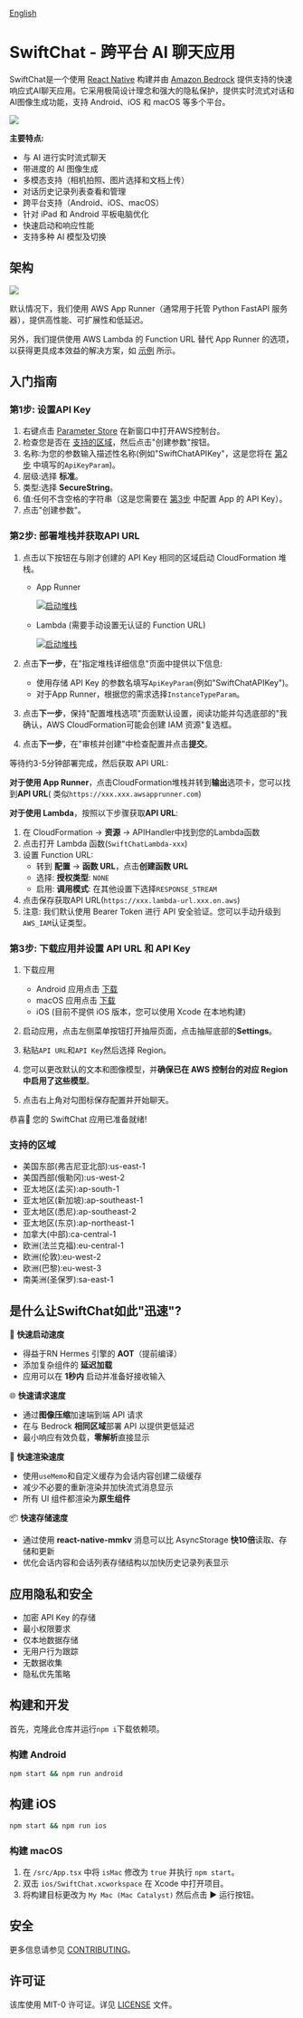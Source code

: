 [English](/README.md)

# SwiftChat - 跨平台 AI 聊天应用

SwiftChat是一个使用 [React Native](https://reactnative.dev/) 构建并由 [Amazon Bedrock](https://aws.amazon.com/bedrock/)
提供支持的快速响应式AI聊天应用。它采用极简设计理念和强大的隐私保护，提供实时流式对话和AI图像生成功能，支持 Android、iOS 和
macOS 等多个平台。

![](assets/promo.png)

**主要特点:**

- 与 AI 进行实时流式聊天
- 带进度的 AI 图像生成
- 多模态支持（相机拍照、图片选择和文档上传）
- 对话历史记录列表查看和管理
- 跨平台支持（Android、iOS、macOS）
- 针对 iPad 和 Android 平板电脑优化
- 快速启动和响应性能
- 支持多种 AI 模型及切换

## 架构

![](/assets/architecture.png)

默认情况下，我们使用 AWS App Runner（通常用于托管 Python FastAPI 服务器），提供高性能、可扩展性和低延迟。

另外，我们提供使用 AWS Lambda 的 Function URL 替代 App Runner
的选项，以获得更具成本效益的解决方案，如 [示例](https://github.com/awslabs/aws-lambda-web-adapter/tree/main/examples/fastapi-response-streaming)
所示。

## 入门指南

### 第1步: 设置API Key

1. 右键点击 [Parameter Store](https://console.aws.amazon.com/systems-manager/parameters/) 在新窗口中打开AWS控制台。
2. 检查您是否在 [支持的区域](#支持的区域)，然后点击"创建参数"按钮。
3. 名称:为您的参数输入描述性名称(例如"SwiftChatAPIKey"，这是您将在 [第2步](#第2步-部署堆栈并获取api-url)
   中填写的`ApiKeyParam`)。
4. 层级:选择 **标准**。
5. 类型:选择 **SecureString**。
6. 值:任何不含空格的字符串（这是您需要在 [第3步](#第3步-下载应用并设置-api-url-和-api-key) 中配置 App 的 API Key）。
7. 点击"创建参数"。

### 第2步: 部署堆栈并获取API URL

1. 点击以下按钮在与刚才创建的 API Key 相同的区域启动 CloudFormation 堆栈。
    - App Runner

      [![启动堆栈](assets/launch-stack.png)](https://console.aws.amazon.com/cloudformation/home#/stacks/create/template?stackName=SwiftChatAPI&templateURL=https://aws-gcr-solutions.s3.amazonaws.com/swift-chat/latest/SwiftChatAppRunner.template)

    - Lambda (需要手动设置无认证的 Function URL)

      [![启动堆栈](assets/launch-stack.png)](https://console.aws.amazon.com/cloudformation/home#/stacks/create/template?stackName=SwiftChatLambda&templateURL=https://aws-gcr-solutions.s3.amazonaws.com/swift-chat/latest/SwiftChatLambda.template)

2. 点击**下一步**，在"指定堆栈详细信息"页面中提供以下信息:
    - 使用存储 API Key 的参数名填写`ApiKeyParam`(例如"SwiftChatAPIKey")。
    - 对于App Runner，根据您的需求选择`InstanceTypeParam`。
3. 点击**下一步**，保持"配置堆栈选项"页面默认设置，阅读功能并勾选底部的"我确认，AWS CloudFormation可能会创建 IAM 资源"复选框。
4. 点击**下一步**，在"审核并创建"中检查配置并点击**提交**。

等待约3-5分钟部署完成，然后获取 API URL:

**对于使用 App Runner**，点击CloudFormation堆栈并转到**输出**选项卡，您可以找到**API URL**(
类似`https://xxx.xxx.awsapprunner.com`)

**对于使用 Lambda**，按照以下步骤获取**API URL**:

1. 在 CloudFormation -> **资源** -> APIHandler中找到您的Lambda函数
2. 点击打开 Lambda 函数(`SwiftChatLambda-xxx`)
3. 设置 Function URL:
    - 转到 **配置** -> **函数 URL**，点击**创建函数 URL**
    - 选择: **授权类型**: `NONE`
    - 启用: **调用模式**: 在其他设置下选择`RESPONSE_STREAM`
4. 点击保存获取API URL(`https://xxx.lambda-url.xxx.on.aws`)
5. 注意: 我们默认使用 Bearer Token 进行 API 安全验证。您可以手动升级到`AWS_IAM`认证类型。

### 第3步: 下载应用并设置 API URL 和 API Key

1. 下载应用
    - Android 应用点击 [下载](https://github.com/aws-samples/swift-chat/releases/download/v1.5.0/SwiftChat.apk)
    - macOS 应用点击 [下载](https://github.com/aws-samples/swift-chat/releases/download/v1.5.0/SwiftChat.dmg)
    - iOS (目前不提供 iOS 版本，您可以使用 Xcode 在本地构建)

2. 启动应用，点击左侧菜单按钮打开抽屉页面，点击抽屉底部的**Settings**。
3. 粘贴`API URL`和`API Key`然后选择 Region。
4. 您可以更改默认的文本和图像模型，并**确保已在 AWS 控制台的对应 Region 中启用了这些模型**。
5. 点击右上角对勾图标保存配置并开始聊天。

恭喜🎉 您的 SwiftChat 应用已准备就绪!

### 支持的区域

- 美国东部(弗吉尼亚北部):us-east-1
- 美国西部(俄勒冈):us-west-2
- 亚太地区(孟买):ap-south-1
- 亚太地区(新加坡):ap-southeast-1
- 亚太地区(悉尼):ap-southeast-2
- 亚太地区(东京):ap-northeast-1
- 加拿大(中部):ca-central-1
- 欧洲(法兰克福):eu-central-1
- 欧洲(伦敦):eu-west-2
- 欧洲(巴黎):eu-west-3
- 南美洲(圣保罗):sa-east-1

## 是什么让SwiftChat如此"迅速"?

🚀 **快速启动速度**

- 得益于RN Hermes 引擎的 **AOT**（提前编译）
- 添加复杂组件的 **延迟加载**
- 应用可以在 **1秒内** 启动并准备好接收输入

🌐 **快速请求速度**

- 通过**图像压缩**加速端到端 API 请求
- 在与 Bedrock **相同区域**部署 API 以提供更低延迟
- 最小响应有效负载，**零解析**直接显示

📱 **快速渲染速度**

- 使用`useMemo`和自定义缓存为会话内容创建二级缓存
- 减少不必要的重新渲染并加快流式消息显示
- 所有 UI 组件都渲染为**原生组件**

📦 **快速存储速度**

- 通过使用 **react-native-mmkv** 消息可以比 AsyncStorage **快10倍**读取、存储和更新
- 优化会话内容和会话列表存储结构以加快历史记录列表显示

## 应用隐私和安全

- 加密 API Key 的存储
- 最小权限要求
- 仅本地数据存储
- 无用户行为跟踪
- 无数据收集
- 隐私优先策略

## 构建和开发

首先，克隆此仓库并运行`npm i`下载依赖项。

### 构建 Android

```bash
npm start && npm run android
```

## 构建 iOS

```bash
npm start && npm run ios
```

### 构建 macOS

1. 在 `/src/App.tsx` 中将 `isMac` 修改为 `true` 并执行 `npm start`。
2. 双击 `ios/SwiftChat.xcworkspace` 在 Xcode 中打开项目。
3. 将构建目标更改为 `My Mac (Mac Catalyst)` 然后点击 ▶ 运行按钮。

## 安全

更多信息请参见 [CONTRIBUTING](CONTRIBUTING.md#security-issue-notifications)。

## 许可证

该库使用 MIT-0 许可证。详见 [LICENSE](/LICENSE) 文件。
